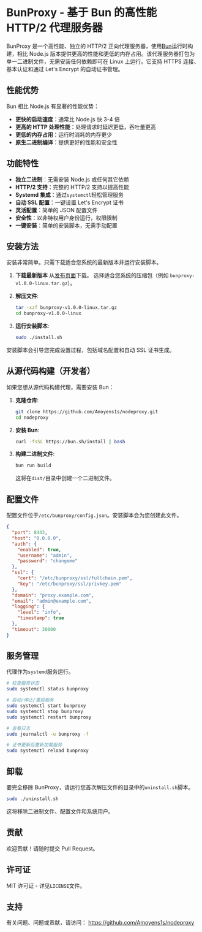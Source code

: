 # BunProxy - 基于 Bun 的高性能 HTTP/2 代理服务器

BunProxy 是一个高性能、独立的 HTTP/2 正向代理服务器，使用[Bun](https://bun.sh/)运行时构建，相比 Node.js 版本提供更高的性能和更低的内存占用。该代理服务器打包为单一二进制文件，无需安装任何依赖即可在 Linux 上运行。它支持 HTTPS 连接、基本认证和通过 Let's Encrypt 的自动证书管理。

## 性能优势

Bun 相比 Node.js 有显著的性能优势：

- **更快的启动速度**：通常比 Node.js 快 3-4 倍
- **更高的 HTTP 处理性能**：处理请求时延迟更低，吞吐量更高
- **更低的内存占用**：运行时消耗的内存更少
- **原生二进制编译**：提供更好的性能和安全性

## 功能特性

- **独立二进制**：无需安装 Node.js 或任何其它依赖
- **HTTP/2 支持**：完整的 HTTP/2 支持以提高性能
- **Systemd 集成**：通过`systemctl`轻松管理服务
- **自动 SSL 配置**：一键设置 Let's Encrypt 证书
- **灵活配置**：简单的 JSON 配置文件
- **安全性**：以非特权用户身份运行，权限限制
- **一键安装**：简单的安装脚本，无需手动配置

## 安装方法

安装非常简单。只需下载适合您系统的最新版本并运行安装脚本。

1. **下载最新版本** 从[发布页面](https://github.com/Amoyens1s/nodeproxy/releases)下载。
   选择适合您系统的压缩包（例如 `bunproxy-v1.0.0-linux.tar.gz`）。

2. **解压文件**:

   ```bash
   tar -xzf bunproxy-v1.0.0-linux.tar.gz
   cd bunproxy-v1.0.0-linux
   ```

3. **运行安装脚本**:
   ```bash
   sudo ./install.sh
   ```

安装脚本会引导您完成设置过程，包括域名配置和自动 SSL 证书生成。

## 从源代码构建（开发者）

如果您想从源代码构建代理，需要安装 Bun：

1. **克隆仓库**:

   ```bash
   git clone https://github.com/Amoyens1s/nodeproxy.git
   cd nodeproxy
   ```

2. **安装 Bun**:

   ```bash
   curl -fsSL https://bun.sh/install | bash
   ```

3. **构建二进制文件**:
   ```bash
   bun run build
   ```
   这将在`dist/`目录中创建一个二进制文件。

## 配置文件

配置文件位于`/etc/bunproxy/config.json`。安装脚本会为您创建此文件。

```json
{
  "port": 8443,
  "host": "0.0.0.0",
  "auth": {
    "enabled": true,
    "username": "admin",
    "password": "changeme"
  },
  "ssl": {
    "cert": "/etc/bunproxy/ssl/fullchain.pem",
    "key": "/etc/bunproxy/ssl/privkey.pem"
  },
  "domain": "proxy.example.com",
  "email": "admin@example.com",
  "logging": {
    "level": "info",
    "timestamp": true
  },
  "timeout": 30000
}
```

## 服务管理

代理作为`systemd`服务运行。

```bash
# 检查服务状态
sudo systemctl status bunproxy

# 启动/停止/重启服务
sudo systemctl start bunproxy
sudo systemctl stop bunproxy
sudo systemctl restart bunproxy

# 查看日志
sudo journalctl -u bunproxy -f

# 证书更新后重新加载服务
sudo systemctl reload bunproxy
```

## 卸载

要完全移除 BunProxy，请运行您首次解压文件的目录中的`uninstall.sh`脚本。

```bash
sudo ./uninstall.sh
```

这将移除二进制文件、配置文件和系统用户。

## 贡献

欢迎贡献！请随时提交 Pull Request。

## 许可证

MIT 许可证 - 详见`LICENSE`文件。

## 支持

有关问题、问题或贡献，请访问：
https://github.com/Amoyens1s/nodeproxy
